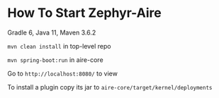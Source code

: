 # How To Start Zephyr-Aire

Gradle 6, Java 11, Maven 3.6.2

`mvn clean install` in top-level repo

`mvn spring-boot:run` in aire-core

Go to `http://localhost:8080/` to view

To install a plugin copy its jar to `aire-core/target/kernel/deployments`